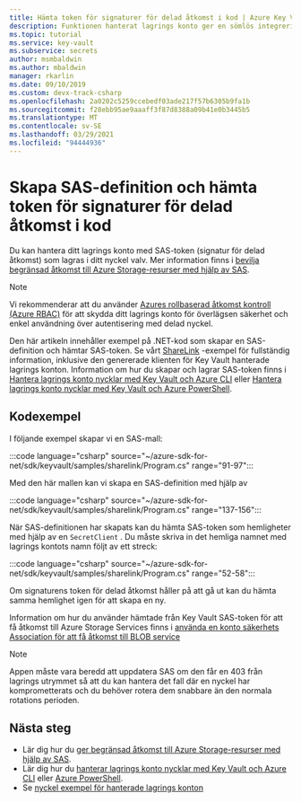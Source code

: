 ```yaml
---
title: Hämta token för signaturer för delad åtkomst i kod | Azure Key Vault
description: Funktionen hanterat lagrings konto ger en sömlös integrering mellan Azure Key Vault och ett Azure Storage-konto. I det här exemplet används Azure SDK för .NET för att hantera SAS-token.
ms.topic: tutorial
ms.service: key-vault
ms.subservice: secrets
author: msmbaldwin
ms.author: mbaldwin
manager: rkarlin
ms.date: 09/10/2019
ms.custom: devx-track-csharp
ms.openlocfilehash: 2a0202c5259ccebedf03ade217f57b6305b9fa1b
ms.sourcegitcommit: f28ebb95ae9aaaff3f87d8388a09b41e0b3445b5
ms.translationtype: MT
ms.contentlocale: sv-SE
ms.lasthandoff: 03/29/2021
ms.locfileid: "94444936"
---
```

# <a name="create-sas-definition-and-fetch-shared-access-signature-tokens-in-code"></a>Skapa SAS-definition och hämta token för signaturer för delad åtkomst i kod

Du kan hantera ditt lagrings konto med SAS-token (signatur för delad åtkomst) som lagras i ditt nyckel valv. Mer information finns i [bevilja begränsad åtkomst till Azure Storage-resurser med hjälp av SAS](../../storage/common/storage-sas-overview.md).

> [!NOTE]
> Vi rekommenderar att du använder [Azures rollbaserad åtkomst kontroll (Azure RBAC)](../../storage/common/storage-auth-aad.md) för att skydda ditt lagrings konto för överlägsen säkerhet och enkel användning över autentisering med delad nyckel.

Den här artikeln innehåller exempel på .NET-kod som skapar en SAS-definition och hämtar SAS-token. Se vårt [ShareLink](/samples/azure/azure-sdk-for-net/share-link/) -exempel för fullständig information, inklusive den genererade klienten för Key Vault hanterade lagrings konton. Information om hur du skapar och lagrar SAS-token finns i [Hantera lagrings konto nycklar med Key Vault och Azure CLI](overview-storage-keys.md) eller [Hantera lagrings konto nycklar med Key Vault och Azure PowerShell](overview-storage-keys-powershell.md).

## <a name="code-samples"></a>Kodexempel

I följande exempel skapar vi en SAS-mall:

:::code language="csharp" source="~/azure-sdk-for-net/sdk/keyvault/samples/sharelink/Program.cs" range="91-97":::

Med den här mallen kan vi skapa en SAS-definition med hjälp av 

:::code language="csharp" source="~/azure-sdk-for-net/sdk/keyvault/samples/sharelink/Program.cs" range="137-156":::

När SAS-definitionen har skapats kan du hämta SAS-token som hemligheter med hjälp av en `SecretClient` . Du måste skriva in det hemliga namnet med lagrings kontots namn följt av ett streck:

:::code language="csharp" source="~/azure-sdk-for-net/sdk/keyvault/samples/sharelink/Program.cs" range="52-58":::

Om signaturens token för delad åtkomst håller på att gå ut kan du hämta samma hemlighet igen för att skapa en ny.

Information om hur du använder hämtade från Key Vault SAS-token för att få åtkomst till Azure Storage Services finns i [använda en konto säkerhets Association för att få åtkomst till BLOB service](../../storage/common/storage-account-sas-create-dotnet.md#use-an-account-sas-from-a-client)

> [!NOTE]
> Appen måste vara beredd att uppdatera SAS om den får en 403 från lagrings utrymmet så att du kan hantera det fall där en nyckel har komprometterats och du behöver rotera dem snabbare än den normala rotations perioden. 

## <a name="next-steps"></a>Nästa steg
- Lär dig hur du [ger begränsad åtkomst till Azure Storage-resurser med hjälp av SAS](../../storage/common/storage-sas-overview.md).
- Lär dig hur du [hanterar lagrings konto nycklar med Key Vault och Azure CLI](overview-storage-keys.md) eller [Azure PowerShell](overview-storage-keys-powershell.md).
- Se [nyckel exempel för hanterade lagrings konton](https://github.com/Azure-Samples?utf8=%E2%9C%93&q=key+vault+storage&type=&language=)